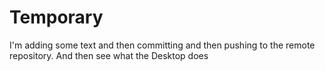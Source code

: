 # Temporary
I'm adding some text and then committing and then pushing to the remote repository.  And then see what the Desktop does
